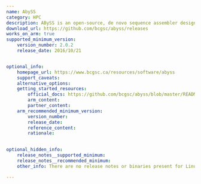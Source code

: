 ```yaml
---
name: AbySS
category: HPC
description: ABySS is an open-source, de novo sequence assembler designed for assembling large genomes using short reads.
download_url: https://github.com/bcgsc/abyss/releases
works_on_arm: true
supported_minimum_version: 
    version_number: 2.0.2
    release_date: 2016/10/21


optional_info:
    homepage_url: https://www.bcgsc.ca/resources/software/abyss
    support_caveats:
    alternative_options: 
    getting_started_resources:
        official_docs: https://github.com/bcgsc/abyss/blob/master/README.md
        arm_content:
        partner_content:
    arm_recommended_minimum_version:
        version_number:
        release_date:
        reference_content:
        rationale: 
 

optional_hidden_info:
    release_notes__supported_minimum: 
    release_notes__recommended_minimum: 
    other_info: There are no release notes or binaries present for Linux/ARM64. AbySS version 2.0.2 is installed and tested on the Neoverse N1, using steps mentioned [here](https://github.com/bcgsc/abyss/blob/2.0.2/README.md#compiling-abyss-from-source).

---
```

